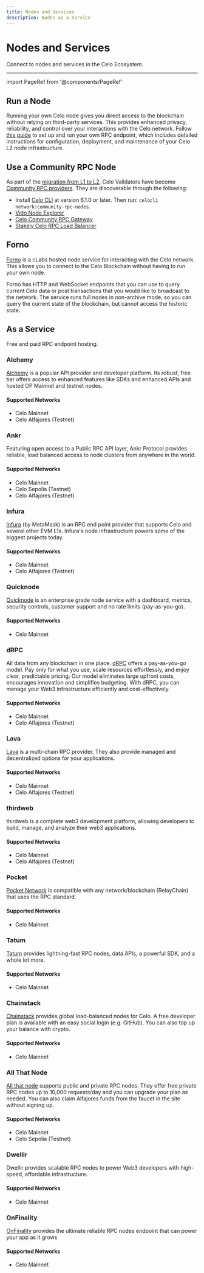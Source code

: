 ```yaml
---
title: Nodes and Services
description: Nodes as a Service
---
```


# Nodes and Services

Connect to nodes and services in the Celo Ecosystem.

---

import PageRef from '@components/PageRef'

## Run a Node

Running your own Celo node gives you direct access to the blockchain without relying on third-party services. This provides enhanced privacy, reliability, and control over your interactions with the Celo network. Follow [this guide](/cel2/operators/run-node) to set up and run your own RPC endpoint, which includes detailed instructions for configuration, deployment, and maintenance of your Celo L2 node infrastructure.

## Use a Community RPC Node

As part of the [migration from L1 to L2](/what-is-celo/history), Celo Validators have become [Community RPC providers](/cel2/operators/community-rpc-node.md).
They are discoverable through the following:

- Install [Celo CLI](/cli/index.md) at version 6.1.0 or later. Then run: `celocli network:community-rpc-nodes`.
- [Vido Node Explorer](https://dev.vido.atalma.io/celo/rpc)
- [Celo Community RPC Gateway](https://celo-community.org/)
- [Stakely Celo RPC Load Balancer](https://celo-json-rpc.stakely.io)

## Forno

[Forno](./forno.md) is a cLabs hosted node service for interacting with the Celo network. This allows you to connect to the Celo Blockchain without having to run your own node.

Forno has HTTP and WebSocket endpoints that you can use to query current Celo data or post transactions that you would like to broadcast to the network. The service runs full nodes in non-archive mode, so you can query the current state of the blockchain, but cannot access the historic state.

## As a Service

Free and paid RPC endpoint hosting.

### Alchemy

[Alchemy](https://docs.alchemy.com/reference/celo-chain-api-quickstart) is a popular API provider and developer platform. Its robust, free tier offers access to enhanced features like SDKs and enhanced APIs and hosted OP Mainnet and testnet nodes.

#### **Supported Networks**

- Celo Mainnet
- Celo Alfajores (Testnet)

<PageRef url="https://docs.alchemy.com/reference/celo-chain-api-quickstart" pageName="Alchemy" />

### Ankr

Featuring open access to a Public RPC API layer, Ankr Protocol provides reliable, load balanced access to node clusters from anywhere in the world.

#### Supported Networks

- Celo Mainnet
- Celo Sepolia (Testnet)
- Celo Alfajores (Testnet)

<PageRef url="https://www.ankr.com/rpc/celo/" pageName="Ankr" />

### Infura

[Infura](https://docs.metamask.io/services/reference/celo/) (by MetaMask) is an RPC end point provider that supports Celo and several other EVM L1s. Infura's node infrastructure powers some of the biggest projects today.

#### Supported Networks

- Celo Mainnet
- Celo Alfajores (Testnet)

<PageRef url="https://www.infura.io/networks/celo" pageName="Infura" />

### Quicknode

[Quicknode](https://www.quicknode.com/chains/celo) is an enterprise grade node service with a dashboard, metrics, security controls, customer support and no rate limits (pay-as-you-go).

#### Supported Networks

- Celo Mainnet

<PageRef url="https://www.quicknode.com/docs/celo" pageName="Quicknode" />

### dRPC

All data from any blockchain in one place. [dRPC](https://drpc.org/docs/celo-api) offers a pay-as-you-go model. Pay only for what you use, scale resources effortlessly, and enjoy clear, predictable pricing. Our model eliminates large upfront costs, encourages innovation and simplifies budgeting. With dRPC, you can manage your Web3 infrastructure efficiently and cost-effectively.

#### Supported Networks

- Celo Mainnet
- Celo Alfajores (Testnet)

<PageRef url="https://drpc.org/chainlist/celo" pageName="DRPC" />

### Lava

[Lava](https://docs.lavanet.xyz) is a multi-chain RPC provider. They also provide managed and decentralized options for your applications.

#### Supported Networks

- Celo Mainnet
- Celo Alfajores (Testnet)

<PageRef url="https://docs.lavanet.xyz" pageName="Lava" />

### thirdweb

thirdweb is a complete web3 development platform, allowing developers to build, manage, and analyze their web3 applications.

#### Supported Networks

- Celo Mainnet
- Celo Alfajores (Testnet)

<PageRef url="https://thirdweb.com/celo" pageName="thirdweb" />

### Pocket

[Pocket Network](https://pocket.network/) is compatible with any network/blockchain (RelayChain) that uses the RPC standard.

#### Supported Networks

- Celo Mainnet

<PageRef url="https://docs.pokt.network/reference/supported-chains#pokt-mainnet" pageName="POKT" />

### Tatum

[Tatum](https://docs.tatum.io/reference/rpc-celo) provides lightning-fast RPC nodes, data APIs, a powerful SDK, and a whole lot more.

#### Supported Networks

- Celo Mainnet

<PageRef url="https://tatum.io/chain/celo" pageName="Tatum" />

### Chainstack

[Chainstack](https://docs.chainstack.com/docs/celo-tooling) provides global load-balanced nodes for Celo. A free developer plan is available with an easy social login (e.g. GitHub). You can also top up your balance with crypto.

#### Supported Networks

- Celo Mainnet

<PageRef url="https://chainstack.com/build-better-with-celo/" pageName="Chainstack" />

### All That Node

[All that node](https://docs.allthatnode.com/reference/quickstart-celo) supports public and private RPC nodes. They offer free private RPC nodes up to 10,000 requests/day and you can upgrade your plan as needed.
You can also claim Alfajores funds from the faucet in the site without signing up.

#### Supported Networks

- Celo Mainnet
- Celo Sepolia (Testnet)

<PageRef url="https://www.allthatnode.com/celo.dsrv" pageName="All That Node" />

### Dwellir

Dwellir provides scalable RPC nodes to power Web3 developers with high-speed, affordable infrastructure.

#### Supported Networks

- Celo Mainnet

<PageRef url="https://www.dwellir.com/networks/celo" pageName="Dwellir" />

### OnFinality

[OnFinality](https://onfinality.io) provides the ultimate reliable RPC nodes endpoint that can power your app as it grows

#### Supported Networks

- Celo Mainnet

<PageRef url="https://onfinality.io/networks/celo" pageName="OnFinality" />
